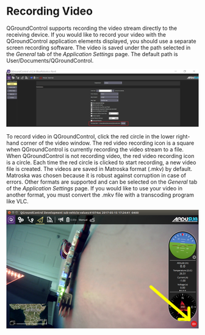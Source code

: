 # Recording Video

QGroundControl supports recording the video stream directly to the receiving device. If you would like to record your video with the QGroundControl application elements displayed, you should use a separate screen recording software. The video is saved under the path selected in the *General* tab of the *Application Settings* page. The default path is User/Documents/QGroundControl.

<img src="/images/qgc/qgc-recording-video.png" class="img-responsive img-center" style="max-height:600px;">

To record video in QGroundControl, click the red circle in the lower right-hand corner of the video window. The red video recording icon is a square when QGroundControl is currently recording the video stream to a file. When QGroundControl is not recording video, the red video recording icon is a circle. Each time the red circle is clicked to start recording, a new video file is created. The videos are saved in Matroska format (.mkv) by default. Matroska was chosen because it is robust against corruption in case of errors. Other formats are supported and can be selected on the *General* tab of the *Application Settings* page. If you would like to use your video in another format, you must convert the .mkv file with a transcoding program like VLC.

<img src="/images/qgc/video-record-button.png" class="img-responsive img-center" style="max-height:400px;" align="middle">

